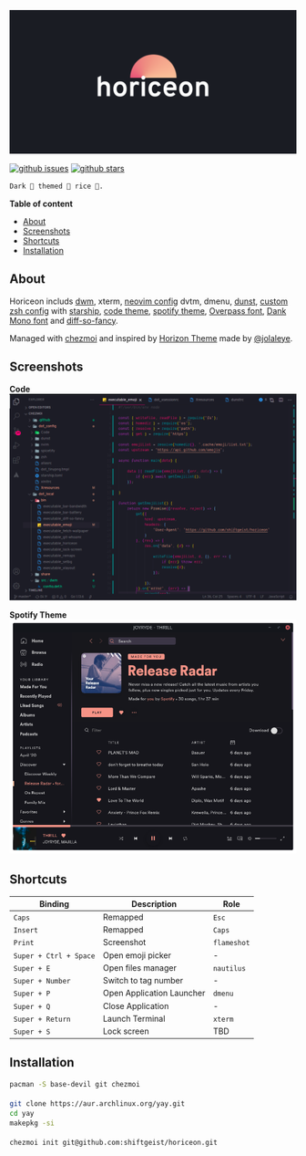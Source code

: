 ![Horiceon](.github/horiceon.png)

[![github issues](https://img.shields.io/github/issues/shiftgeist/horiceon)](https://github.com/shiftgeist/horiceon/issues) [![github stars](https://img.shields.io/github/stars/shiftgeist/horiceon)](https://github.com/shiftgeist/horiceon/stargazers)

```markdown
Dark 🌆 themed 🎨 rice 🍚.
```

<!-- START doctoc generated TOC please keep comment here to allow auto update -->
<!-- DON'T EDIT THIS SECTION, INSTEAD RE-RUN doctoc TO UPDATE -->
**Table of content**

- [About](#about)
- [Screenshots](#screenshots)
- [Shortcuts](#shortcuts)
- [Installation](#installation)

<!-- END doctoc generated TOC please keep comment here to allow auto update -->

## About

Horiceon includs [dwm](https://github.com/shiftgeist/horiceon/tree/master/dot_local/src/dwm), xterm, [neovim config](https://github.com/shiftgeist/horiceon/blob/master/dot_config/nvim/init.vim) dvtm, dmenu, [dunst](https://github.com/shiftgeist/horiceon/blob/master/dot_config/dunst/dunstrc), [custom zsh config](https://github.com/shiftgeist/horiceon/blob/master/dot_config/zsh/dot_zshrc) with [starship](https://starship.rs/), [code theme](https://github.com/shiftgeist/horiceon/tree/master/dot_vscode/extensions/horiceon-theme), [spotify theme](https://github.com/shiftgeist/horiceon/tree/master/dot_config/spicetify/Themes/Horiceon), [Overpass font](http://overpassfont.org), [Dank Mono font](https://dank.sh) and [diff-so-fancy](https://github.com/so-fancy/diff-so-fancy).

Managed with [chezmoi](https://github.com/twpayne/chezmoi) and inspired by [Horizon Theme](https://marketplace.visualstudio.com/items?itemName=jolaleye.horizon-theme-vscode) made by [@jolaleye](https://github.com/jolaleye).

## Screenshots

**Code**
![](.github/horiceon-code.png)

**Spotify Theme**
![](.github/horiceon-spicetify.png)

## Shortcuts

| Binding                 | Description               | Role        |
| ----------------------- | ------------------------- | ----------- |
| `Caps`                  | Remapped                  | `Esc`       |
| `Insert`                | Remapped                  | `Caps`      |
| `Print`                 | Screenshot                | `flameshot` |
| `Super + Ctrl + Space`  | Open emoji picker         | -           |
| `Super + E`             | Open files manager        | `nautilus`  |
| `Super + Number`        | Switch to tag number      | -           |
| `Super + P`             | Open Application Launcher | `dmenu`     |
| `Super + Q`             | Close Application         | -           |
| `Super + Return`        | Launch Terminal           | `xterm`     |
| `Super + S`             | Lock screen               | TBD         |

## Installation

```bash
pacman -S base-devil git chezmoi

git clone https://aur.archlinux.org/yay.git
cd yay
makepkg -si

chezmoi init git@github.com:shiftgeist/horiceon.git
```
